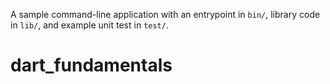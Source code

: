 A sample command-line application with an entrypoint in `bin/`, library code
in `lib/`, and example unit test in `test/`.
# dart_fundamentals
